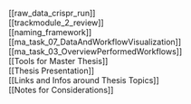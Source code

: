 [[raw_data_crispr_run]]  
[[trackmodule_2_review]]  
[[naming_framework]]  
[[ma_task_07_DataAndWorkflowVisualization]]  
[[ma_task_03_OverviewPerformedWorkflows]]  
[[Tools for Master Thesis]]  
[[Thesis Presentation]]  
[[Links and Infos around Thesis Topics]]  
[[Notes for Considerations]]  